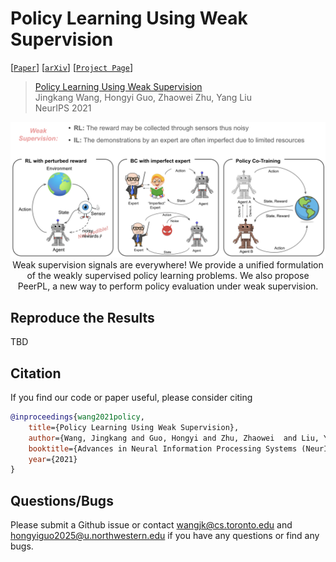 # Policy Learning Using Weak Supervision

[[`Paper`](https://arxiv.org/pdf/2010.01748.pdf)]
[[`arXiv`](https://arxiv.org/abs/2010.01748)]
[[`Project Page`](http://www.cs.toronto.edu/~wangjk/publications/peerpl.html)]

> [Policy Learning Using Weak Supervision]()  
> Jingkang Wang, Hongyi Guo, Zhaowei Zhu, Yang Liu \
> NeurIPS 2021  

<div align="center">
    <img src="imgs/weak-policy-learning.png" alt><br>
    Weak supervision signals are everywhere! We provide a unified formulation of the weakly supervised policy learning problems. We also propose PeerPL, a new way to perform policy evaluation under weak supervision.
</div>

## Reproduce the Results 
TBD

## Citation
If you find our code or paper useful, please consider citing
```bibtex
@inproceedings{wang2021policy,
    title={Policy Learning Using Weak Supervision},
    author={Wang, Jingkang and Guo, Hongyi and Zhu, Zhaowei  and Liu, Yang},
    booktitle={Advances in Neural Information Processing Systems (NeurIPS)},
    year={2021}
}
```

## Questions/Bugs
Please submit a Github issue or contact wangjk@cs.toronto.edu and hongyiguo2025@u.northwestern.edu if you have any questions or find any bugs.
